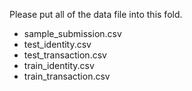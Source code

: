 Please put all of the data file into this fold.

- sample_submission.csv
- test_identity.csv
- test_transaction.csv
- train_identity.csv
- train_transaction.csv